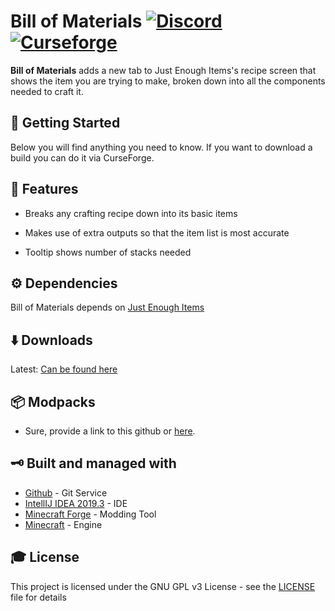 # Bill of Materials [![Discord][discordImg]][discordLink] [![Curseforge][curseImg]][curseLink]


**Bill of Materials** adds a new tab to Just Enough Items's recipe screen that shows the item you are trying to make, broken down into all the components needed to craft it.



## 🚀 Getting Started
Below you will find anything you need to know. If you want to download a build you can do it via CurseForge. 

## 📝 Features

- Breaks any crafting recipe down into its basic items

- Makes use of extra outputs so that the item list is most accurate

- Tooltip shows number of stacks needed

## ⚙️ Dependencies 
Bill of Materials depends on [Just Enough Items](https://www.curseforge.com/minecraft/mc-mods/jei)

## ⬇️ Downloads
Latest: [Can be found here](https://www.curseforge.com/minecraft/mc-mods/thebomplugintoys)

## 📦 Modpacks
* Sure, provide a link to this github or [here](https://www.curseforge.com/minecraft/mc-mods/thebomplugin).

## 🗝 Built and managed with 

* [Github](http://www.github.com/) - Git Service
* [IntellIJ IDEA 2019.3](https://www.jetbrains.com/idea/download/) - IDE
* [Minecraft Forge](https://files.minecraftforge.net/) - Modding Tool
* [Minecraft](https://www.minecraft.net/) - Engine


## 🎓 License

This project is licensed under the GNU GPL v3 License - see the [LICENSE](LICENSE) file for details

[discordImg]: https://img.shields.io/discord/671902942466408478.svg?logo=discord&logoWidth=18&colorB=7289DA&style=for-the-badge
[discordLink]: https://discord.gg/F55qYKm

[curseImg]: http://cf.way2muchnoise.eu/273404.svg?badge_style=for_the_badge

[curseLink]: https://www.curseforge.com/minecraft/mc-mods/thebomplugin
